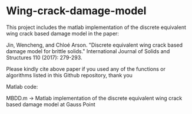 # Wing-crack-damage-model 
This project includes the matlab implementation of the discrete equivalent wing crack based damage model in the paper:

Jin, Wencheng, and Chloé Arson. "Discrete equivalent wing crack based damage model for brittle solids." International Journal of Solids and Structures 110 (2017): 279-293.

Please kindly cite above paper if you used any of the functions or algorithms listed in this Github repository, thank you


Matlab code:

MBDD.m -> Matlab implementation of the discrete equivalent wing crack based damage model at Gauss Point

